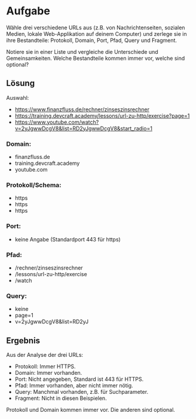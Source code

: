 # Aufgabe

Wähle drei verschiedene URLs aus (z.B. von Nachrichtenseiten, sozialen Medien, lokale Web-Applikation auf deinem Computer) und zerlege sie in ihre Bestandteile: Protokoll, Domain, Port, Pfad, Query und Fragment.

Notiere sie in einer Liste und vergleiche die Unterschiede und Gemeinsamkeiten. Welche Bestandteile kommen immer vor, welche sind optional?

## Lösung

Auswahl:

- https://www.finanzfluss.de/rechner/zinseszinsrechner
- https://training.devcraft.academy/lessons/url-zu-http/exercise?page=1
- https://www.youtube.com/watch?v=2yJgwwDcgV8&list=RD2yJgwwDcgV8&start_radio=1

### Domain:

- finanzfluss.de
- training.devcraft.academy
- youtube.com

### Protokoll/Schema:

- https
- https
- https

### Port:

- keine Angabe (Standardport 443 für https)

### Pfad:

- /rechner/zinseszinsrechner
- /lessons/url-zu-http/exercise
- /watch

### Query:

- keine
- page=1
- v=2yJgwwDcgV8&list=RD2yJ

## Ergebnis

Aus der Analyse der drei URLs:

- Protokoll: Immer HTTPS.
- Domain: Immer vorhanden.
- Port: Nicht angegeben, Standard ist 443 für HTTPS.
- Pfad: Immer vorhanden, aber nicht immer nötig.
- Query: Manchmal vorhanden, z.B. für Suchparameter.
- Fragment: Nicht in diesen Beispielen.

Protokoll und Domain kommen immer vor. Die anderen sind optional.
